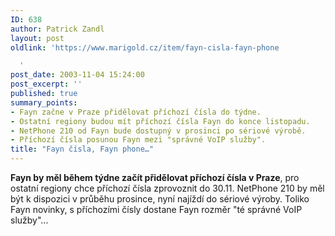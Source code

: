 ```yaml
---
ID: 638
author: Patrick Zandl
layout: post
oldlink: 'https://www.marigold.cz/item/fayn-cisla-fayn-phone

  '
post_date: 2003-11-04 15:24:00
post_excerpt: ''
published: true
summary_points:
- Fayn začne v Praze přidělovat příchozí čísla do týdne.
- Ostatní regiony budou mít příchozí čísla Fayn do konce listopadu.
- NetPhone 210 od Fayn bude dostupný v prosinci po sériové výrobě.
- Příchozí čísla posunou Fayn mezi "správné VoIP služby".
title: "Fayn čísla, Fayn phone…"
---
```


<STRONG>Fayn by měl během týdne začít přidělovat příchozí čísla v Praze</STRONG>, pro ostatní regiony chce příchozí čísla zprovoznit do 30.11. NetPhone 210 by měl být k dispozici v průběhu prosince, nyní najíždí do sériové výroby. Toliko Fayn novinky, s příchozími čísly dostane Fayn rozměr "té správné VoIP služby"...